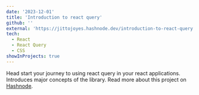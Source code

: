 ```yaml
---
date: '2023-12-01'
title: 'Introduction to react query'
github: ''
external: 'https://jittojoyes.hashnode.dev/introduction-to-react-query'
tech:
  - React
  - React Query
  - CSS
showInProjects: true
---
```


Head start your journey to using react query in your react applications. Introduces major concepts of the library. Read more about this project on [Hashnode](https://jittojoyes.hashnode.dev/introduction-to-react-query).
